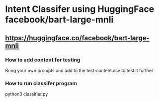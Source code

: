 # Intent Classifer using HuggingFace facebook/bart-large-mnli
## https://huggingface.co/facebook/bart-large-mnli


### How to add content for testing
Bring your own prompts and add to the test-content.csv to test it further

### How to run classifer program 
python3 classifier.py
